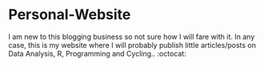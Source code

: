 # Personal-Website
I am new to this blogging business so not sure how I will fare with it. In any case, this is my website where I will probably publish little articles/posts on Data Analysis, R, Programming and Cycling.. :octocat:
